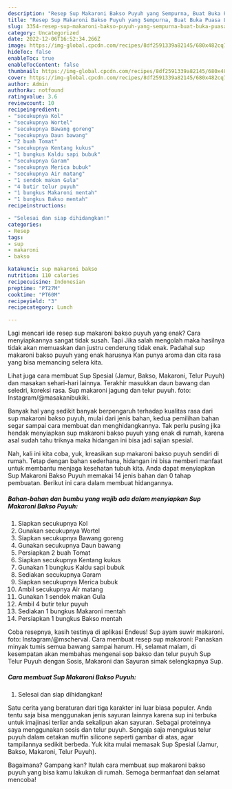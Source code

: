 ```yaml
---
description: "Resep Sup Makaroni Bakso Puyuh yang Sempurna, Buat Buka Puasa Lezat Sekali"
title: "Resep Sup Makaroni Bakso Puyuh yang Sempurna, Buat Buka Puasa Lezat Sekali"
slug: 3354-resep-sup-makaroni-bakso-puyuh-yang-sempurna-buat-buka-puasa-lezat-sekali
category: Uncategorized
date: 2022-12-06T16:52:34.266Z
image: https://img-global.cpcdn.com/recipes/8df2591339a82145/680x482cq70/sup-makaroni-bakso-puyuh-foto-resep-utama.jpg
hideToc: false
enableToc: true
enableTocContent: false
thumbnail: https://img-global.cpcdn.com/recipes/8df2591339a82145/680x482cq70/sup-makaroni-bakso-puyuh-foto-resep-utama.jpg
cover: https://img-global.cpcdn.com/recipes/8df2591339a82145/680x482cq70/sup-makaroni-bakso-puyuh-foto-resep-utama.jpg
author: Admin
authorAv: notfound
ratingvalue: 3.6
reviewcount: 10
recipeingredient:
- "secukupnya Kol"
- "secukupnya Wortel"
- "secukupnya Bawang goreng"
- "secukupnya Daun bawang"
- "2 buah Tomat"
- "secukupnya Kentang kukus"
- "1 bungkus Kaldu sapi bubuk"
- "secukupnya Garam"
- "secukupnya Merica bubuk"
- "secukupnya Air matang"
- "1 sendok makan Gula"
- "4 butir telur puyuh"
- "1 bungkus Makaroni mentah"
- "1 bungkus Bakso mentah"
recipeinstructions:

- "Selesai dan siap dihidangkan!"
categories:
- Resep
tags:
- sup
- makaroni
- bakso

katakunci: sup makaroni bakso 
nutrition: 110 calories
recipecuisine: Indonesian
preptime: "PT27M"
cooktime: "PT60M"
recipeyield: "3"
recipecategory: Lunch

---
```



Lagi mencari ide resep sup makaroni bakso puyuh yang enak? Cara menyiapkannya sangat tidak susah. Tapi Jika salah mengolah maka hasilnya tidak akan memuaskan dan justru cenderung tidak enak. Padahal sup makaroni bakso puyuh yang enak harusnya Kan punya aroma dan cita rasa yang bisa memancing selera kita.


Lihat juga cara membuat Sup Spesial (Jamur, Bakso, Makaroni, Telur Puyuh) dan masakan sehari-hari lainnya. Terakhir masukkan daun bawang dan seledri, koreksi rasa. Sup makaroni jagung dan telur puyuh. foto: Instagram/@masakanibukiki.

Banyak hal yang sedikit banyak berpengaruh terhadap kualitas rasa dari sup makaroni bakso puyuh, mulai dari jenis bahan, kedua pemilihan bahan segar sampai cara membuat dan menghidangkannya. Tak perlu pusing jika hendak menyiapkan sup makaroni bakso puyuh yang enak di rumah, karena asal sudah tahu triknya maka hidangan ini bisa jadi sajian spesial.


Nah, kali ini kita coba, yuk, kreasikan sup makaroni bakso puyuh sendiri di rumah. Tetap dengan bahan sederhana, hidangan ini bisa memberi manfaat untuk membantu menjaga kesehatan tubuh kita. Anda dapat menyiapkan Sup Makaroni Bakso Puyuh memakai 14 jenis bahan dan 0 tahap pembuatan. Berikut ini cara dalam membuat hidangannya.

<!--inarticleads1-->

##### Bahan-bahan dan bumbu yang wajib ada dalam menyiapkan Sup Makaroni Bakso Puyuh:

1. Siapkan secukupnya Kol
1. Gunakan secukupnya Wortel
1. Siapkan secukupnya Bawang goreng
1. Gunakan secukupnya Daun bawang
1. Persiapkan 2 buah Tomat
1. Siapkan secukupnya Kentang kukus
1. Gunakan 1 bungkus Kaldu sapi bubuk
1. Sediakan secukupnya Garam
1. Siapkan secukupnya Merica bubuk
1. Ambil secukupnya Air matang
1. Gunakan 1 sendok makan Gula
1. Ambil 4 butir telur puyuh
1. Sediakan 1 bungkus Makaroni mentah
1. Persiapkan 1 bungkus Bakso mentah


Coba resepnya, kasih testinya di aplikasi Endeus! Sup ayam suwir makaroni. foto: Instagram/@mscherval. Cara membuat resep sup makaroni: Panaskan minyak tumis semua bawang sampai harum. Hi, selamat malam, di kesempatan akan membahas mengenai sop bakso dan telur puyuh Sup Telur Puyuh dengan Sosis, Makaroni dan Sayuran simak selengkapnya Sup. 

<!--inarticleads2-->

##### Cara membuat Sup Makaroni Bakso Puyuh:


1. Selesai dan siap dihidangkan!

Satu cerita yang beraturan dari tiga karakter ini luar biasa populer. Anda tentu saja bisa menggunakan jenis sayuran lainnya karena sup ini terbuka untuk imajinasi terliar anda sekalipun akan sayuran. Sebagai proteinnya saya menggunakan sosis dan telur puyuh. Sengaja saja mengukus telur puyuh dalam cetakan muffin silicone seperti gambar di atas, agar tampilannya sedikit berbeda. Yuk kita mulai memasak Sup Spesial (Jamur, Bakso, Makaroni, Telur Puyuh). 

Bagaimana? Gampang kan? Itulah cara membuat sup makaroni bakso puyuh yang bisa kamu lakukan di rumah. Semoga bermanfaat dan selamat mencoba!
